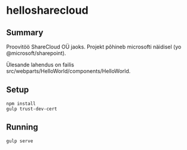 # hellosharecloud

## Summary

Proovitöö ShareCloud OÜ jaoks. Projekt põhineb microsofti näidisel (yo @microsoft/sharepoint).

Ülesande lahendus on failis src/webparts/HelloWorld/components/HelloWorld.

## Setup

```
npm install
gulp trust-dev-cert
```

## Running

```
gulp serve
```